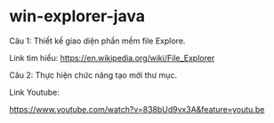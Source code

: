# win-explorer-java
Câu 1:  Thiết kế giao diện phần mềm file Explore.


Link tìm hiểu: https://en.wikipedia.org/wiki/File_Explorer


Câu 2: Thực hiện chức năng tạo mới thư mục.

Link Youtube:

https://www.youtube.com/watch?v=838bUd9vx3A&feature=youtu.be
